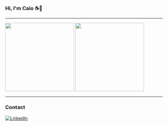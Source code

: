 ### Hi, I'm Caio ☕👋
---

<div class="flex">
  <img src="https://github-readme-stats.vercel.app/api/top-langs/?username=caiolr&layout=donut&size_weight=0.5&count_weight=0.5&langs_count=6" height="220"/>
  <img src="https://c.tenor.com/MYZgsN2TDJAAAAAC/tenor.gif" height="220"/>
</div>

---
### Contact
[![LinkedIn](https://img.shields.io/badge/LinkedIn-0077B5?style=for-the-badge&logo=linkedin&logoColor=white)](https://www.linkedin.com/in/caio-eduardo-ramos/)
